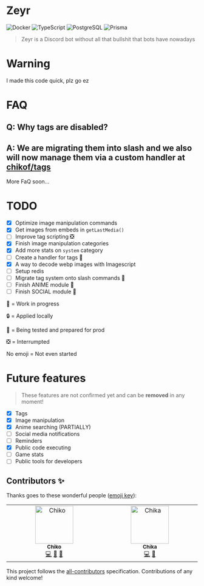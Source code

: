 # Zeyr
![Docker](https://img.shields.io/badge/docker-%230db7ed.svg?style=for-the-badge&logo=docker&logoColor=white)
![TypeScript](https://img.shields.io/badge/TypeScript-007ACC?style=for-the-badge&logo=typescript&logoColor=white)
![PostgreSQL](https://img.shields.io/badge/PostgreSQL-316192?style=for-the-badge&logo=postgresql&logoColor=white)
![Prisma](https://img.shields.io/badge/Prisma-3982CE?style=for-the-badge&logo=Prisma&logoColor=white)
> Zeyr is a Discord bot without all that bullshit that bots have nowadays

# Warning
I made this code quick, plz go ez

# FAQ
## Q: Why tags are disabled?
## A: We are migrating them into slash and we also will now manage them via a custom handler at [chikof/tags](https://github.com/chikof/tags)

More FaQ soon...

# TODO
- [x] Optimize image manipulation commands
- [x] Get images from embeds in `getLastMedia()`
- [ ] Improve tag scripting ❎
- [x] Finish image manipulation categories
- [x] Add more stats on `system` category
- [ ] Create a handler for tags 🔧
- [x] A way to decode webp images with Imagescript
- [ ] Setup redis
- [ ] Migrate tag system onto slash commands 🔧
- [ ] Finish ANIME module 🔧
- [ ] Finish SOCIAL module 🔧

🔧 = Work in progress

🔒 = Applied locally

🧪 = Being tested and prepared for prod

❎ = Interrumpted

No emoji = Not even started

# Future features
> These features are not confirmed yet and can be **removed** in any moment!
- [x] Tags
- [x] Image manipulation
- [x] Anime searching (PARTIALLY)
- [ ] Social media notifications
- [ ] Reminders
- [x] Public code executing
- [ ] Game stats
- [ ] Public tools for developers

## Contributors ✨

Thanks goes to these wonderful people ([emoji key](https://allcontributors.org/docs/en/emoji-key)):

<!-- ALL-CONTRIBUTORS-LIST:START - Do not remove or modify this section -->
<!-- prettier-ignore-start -->
<!-- markdownlint-disable -->
<table>
  <tbody>
    <tr>
      <td align="center" valign="top" width="14.28%"><a href="http://chikof.github.io/chikof"><img src="https://avatars.githubusercontent.com/u/53100578?v=4?s=100" width="100px;" alt="Chiko"/><br /><sub><b>Chiko</b></sub></a><br /><a href="https://github.com/chikaof/zeyr/commits?author=chikof" title="Code">💻</a> <a href="#ideas-chikof" title="Ideas, Planning, & Feedback">🤔</a> <a href="#maintenance-chikof" title="Maintenance">🚧</a></td>
      <td align="center" valign="top" width="14.28%"><a href="https://github.com/chikaof"><img src="https://avatars.githubusercontent.com/u/95551108?v=4?s=100" width="100px;" alt="Chika"/><br /><sub><b>Chika</b></sub></a><br /><a href="https://github.com/chikaof/zeyr/commits?author=chikaof" title="Code">💻</a> <a href="#maintenance-chikaof" title="Maintenance">🚧</a></td>
    </tr>
  </tbody>
</table>

<!-- markdownlint-restore -->
<!-- prettier-ignore-end -->

<!-- ALL-CONTRIBUTORS-LIST:END -->

This project follows the [all-contributors](https://github.com/all-contributors/all-contributors) specification. Contributions of any kind welcome!
